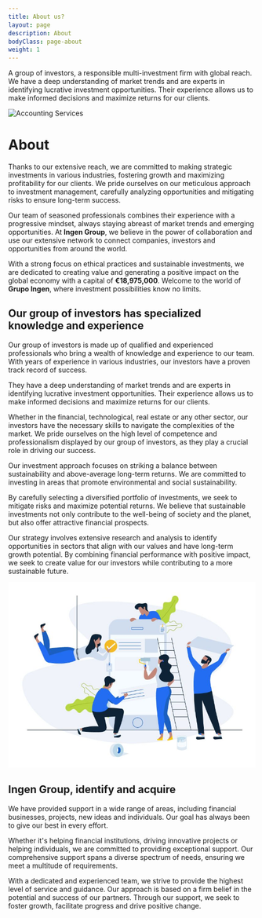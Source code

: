 ```yaml
---
title: About us?
layout: page
description: About
bodyClass: page-about
weight: 1
---
```


A group of investors, a responsible multi-investment firm with global reach. We have a deep understanding of market trends and are experts in identifying lucrative investment opportunities. Their experience allows us to make informed decisions and maximize returns for our clients.

![Accounting Services](/images/Mask.svg )

# About

Thanks to our extensive reach, we are committed to making strategic investments in various industries, fostering growth and maximizing profitability for our clients. We pride ourselves on our meticulous approach to investment management, carefully analyzing opportunities and mitigating risks to ensure long-term success.

Our team of seasoned professionals combines their experience with a progressive mindset, always staying abreast of market trends and emerging opportunities. At **Ingen Group**, we believe in the power of collaboration and use our extensive network to connect companies, investors and opportunities from around the world.

With a strong focus on ethical practices and sustainable investments, we are dedicated to creating value and generating a positive impact on the global economy with a capital of  **€18,975,000**. Welcome to the world of **Grupo Ingen**, where investment possibilities know no limits.

## Our group of investors has specialized knowledge and experience

Our group of investors is made up of qualified and experienced professionals who bring a wealth of knowledge and experience to our team. With years of experience in various industries, our investors have a proven track record of success.

They have a deep understanding of market trends and are experts in identifying lucrative investment opportunities. Their experience allows us to make informed decisions and maximize returns for our clients.

Whether in the financial, technological, real estate or any other sector, our investors have the necessary skills to navigate the complexities of the market. We pride ourselves on the high level of competence and professionalism displayed by our group of investors, as they play a crucial role in driving our success.

Our investment approach focuses on striking a balance between sustainability and above-average long-term returns. We are committed to investing in areas that promote environmental and social sustainability.

By carefully selecting a diversified portfolio of investments, we seek to mitigate risks and maximize potential returns. We believe that sustainable investments not only contribute to the well-being of society and the planet, but also offer attractive financial prospects.

Our strategy involves extensive research and analysis to identify opportunities in sectors that align with our values ​​and have long-term growth potential. By combining financial performance with positive impact, we seek to create value for our investors while contributing to a more sustainable future.

![Accounting Services](/images/e4b.jpg)

## Ingen Group, identify and acquire

We have provided support in a wide range of areas, including financial businesses, projects, new ideas and individuals. Our goal has always been to give our best in every effort.

Whether it's helping financial institutions, driving innovative projects or helping individuals, we are committed to providing exceptional support. Our comprehensive support spans a diverse spectrum of needs, ensuring we meet a multitude of requirements.

With a dedicated and experienced team, we strive to provide the highest level of service and guidance. Our approach is based on a firm belief in the potential and success of our partners. Through our support, we seek to foster growth, facilitate progress and drive positive change.
